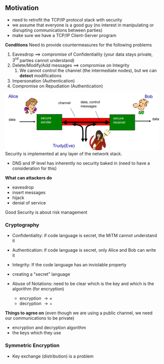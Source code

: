 ## Motivation
- need to retrofit the TCP/IP protocol stack with security
- we assume that everyone is a good guy (no interest in manipulating or disrupting communications between parties)
- make sure we have a TCP/IP Client-Server program

**Conditions**
Need to provide countermeasures for the following problems
1. Eavesdrop $\implies$ compromise of Confidentiality (your data stays private, $3^{rd}$ parties cannot understand)
2. Delete/Modify/Add messages $\implies$ compromise on Integrity
	1. We cannot control the channel (the intermediate nodes), but we can **detect** modifications
3. Impersonation (Authentication)
4. Compromise on Repudiation (Authentication)

![security-problem](../assets/security-problem.png)
Security is implemented at any layer of the network stack.
- DNS and IP level has inherently no security baked in (need to have a consideration for this)

**What can attackers do**
- eavesdrop
- insert messages
- hijack
- denial of service

Good Security is about risk management

### Cryptography
- Confidentiality: if code language is secret, the MiTM cannot understand it
- Authentication: if code language is secret, only Alice and Bob can write it
- Integrity: If the code language has an inviolable property

- creating a "secret" language

- Abuse of Notations: need to be clear which is the key and which is the algorithm (for encryption)
	- encryption $\to \times$
	- decryption $\to \div$

**Things to agree on** (even though we are using a public channel, we need our communications to be private)
- encryption and decryption algorithm
- the keys which they use

### Symmetric Encryption
- Key exchange (distribution) is a problem